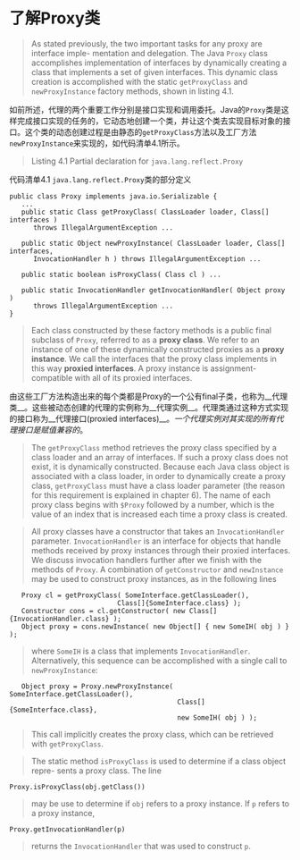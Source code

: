 # 了解Proxy类

> As stated previously, the two important tasks for any proxy are interface imple- mentation and delegation. The Java `Proxy` class accomplishes implementation of interfaces by dynamically creating a class that implements a set of given interfaces. This dynamic class creation is accomplished with the static `getProxyClass` and `newProxyInstance` factory methods, shown in listing 4.1.

如前所述，代理的两个重要工作分别是接口实现和调用委托。Java的`Proxy`类是这样完成接口实现的任务的，它动态地创建一个类，并让这个类去实现目标对象的接口。这个类的动态创建过程是由静态的`getProxyClass`方法以及工厂方法`newProxyInstance`来实现的，如代码清单4.1所示。

> Listing 4.1 Partial declaration for `java.lang.reflect.Proxy`

代码清单4.1 `java.lang.reflect.Proxy`类的部分定义

```
public class Proxy implements java.io.Serializable { 
   ...
   public static Class getProxyClass( ClassLoader loader, Class[] interfaces )
      throws IllegalArgumentException ...

   public static Object newProxyInstance( ClassLoader loader, Class[] interfaces,
      InvocationHandler h ) throws IllegalArgumentException ...

   public static boolean isProxyClass( Class cl ) ...

   public static InvocationHandler getInvocationHandler( Object proxy ) 
      throws IllegalArgumentException ...
}
```

> Each class constructed by these factory methods is a public final subclass of `Proxy`, referred to as a __proxy class__. We refer to an instance of one of these dynamically constructed proxies as a __proxy instance__. We call the interfaces that the proxy class implements in this way __proxied interfaces__. A proxy instance is assignment-compatible with all of its proxied interfaces.

由这些工厂方法构造出来的每个类都是Proxy的一个公有final子类，也称为__代理类__。这些被动态创建的代理的实例称为__代理实例__。代理类通过这种方式实现的接口称为__代理接口(proxied interfaces)__。_一个代理实例对其实现的所有代理接口是赋值兼容的_。

> The `getProxyClass` method retrieves the proxy class specified by a class loader and an array of interfaces. If such a proxy class does not exist, it is dynamically constructed. Because each Java class object is associated with a class loader, in order to dynamically create a proxy class, `getProxyClass` must have a class loader parameter (the reason for this requirement is explained in chapter 6). The name of each proxy class begins with `$Proxy` followed by a number, which is the value of an index that is increased each time a proxy class is created.

> All proxy classes have a constructor that takes an `InvocationHandler` parameter. `InvocationHandler` is an interface for objects that handle methods received by proxy instances through their proxied interfaces. We discuss invocation handlers further after we finish with the methods of `Proxy`. A combination of `getConstructor` and `newInstance` may be used to construct proxy instances, as in the following lines

```
   Proxy cl = getProxyClass( SomeInterface.getClassLoader(), 
                           Class[]{SomeInterface.class} );
   Constructor cons = cl.getConstructor( new Class[]{InvocationHandler.class} );
   Object proxy = cons.newInstance( new Object[] { new SomeIH( obj ) } );
```

> where `SomeIH` is a class that implements `InvocationHandler`. Alternatively, this sequence can be accomplished with a single call to `newProxyInstance`:

```
   Object proxy = Proxy.newProxyInstance( SomeInterface.getClassLoader(),
                                          Class[]{SomeInterface.class},
                                          new SomeIH( obj ) );
```
> This call implicitly creates the proxy class, which can be retrieved with `getProxyClass`.

> The static method `isProxyClass` is used to determine if a class object repre- sents a proxy class. The line

```Proxy.isProxyClass(obj.getClass())```

> may be use to determine if `obj` refers to a proxy instance. If `p` refers to a proxy
instance,

```Proxy.getInvocationHandler(p)```

> returns the `InvocationHandler` that was used to construct `p`.

